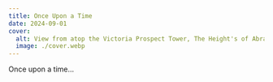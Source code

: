 ```yaml
---
title: Once Upon a Time
date: 2024-09-01
cover:
  alt: View from atop the Victoria Prospect Tower, The Height's of Abraham
  image: ./cover.webp
---
```


Once upon a time...
